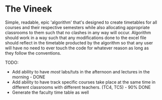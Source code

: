 # The Vineek
 Simple, readable, epic 'algorithm' that's designed to create timetables for all courses and their respective semesters while also allocating appropriate classrooms to them such that no clashes in any way will occur. Algorithm should work in a way such that any modifications done to the excel file should reflect in the timetable producted by the algorithm so that any user will have no need to ever touch the code for whatever reason as long as they follow the conventions.


TODO:
* Add ability to have *most* labs/tuts in the afternoon and lectures in the morning - DONE
* Add ability to have track specific courses take place at the same time in different classrooms with different teachers. (TC4, TC5) - 90% DONE
* Generate the faculty time table as well
